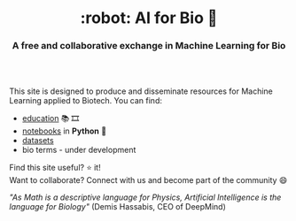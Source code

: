 <HTML><h1 align="center">:robot: AI for Bio 🧬</h1> 

<h3 align="center">A free and collaborative exchange in Machine Learning for Bio</h3>
<br>
<br> 
</HTML>

This site is designed to produce and disseminate resources for Machine Learning applied to Biotech. You can find:
- [education](education) 📚 🎞️
- [notebooks](notebooks) in **Python** :snake:
- [datasets](datasets)
- bio terms - under development


Find this site useful? :star: it!  
Want to collaborate? Connect with us and become part of the community 😄

*"As Math is a descriptive language for Physics, Artificial Intelligence is the language for Biology"* (Demis Hassabis, CEO of DeepMind)

   

